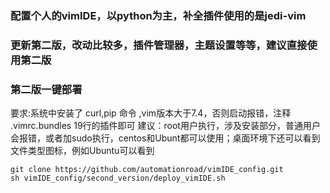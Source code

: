 ### 配置个人的vimIDE，以python为主，补全插件使用的是jedi-vim

### 更新第二版，改动比较多，插件管理器，主题设置等等，建议直接使用第二版

### 第二版一键部署

要求:系统中安装了 curl,pip 命令 ,vim版本大于7.4，否则启动报错，注释 .vimrc.bundles 19行的插件即可
建议：root用户执行，涉及安装部分，普通用户会报错，或者加sudo执行，centos和Ubunt都可以使用；桌面环境下还可以看到文件类型图标，例如Ubuntu可以看到

```shell
git clone https://github.com/automationroad/vimIDE_config.git
sh vimIDE_config/second_version/deploy_vimIDE.sh
```
